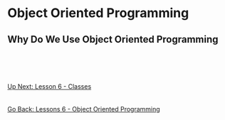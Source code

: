 # Object Oriented Programming


## Why Do We Use Object Oriented Programming

\
\
\
\
[Up Next: Lesson 6 - Classes](classes.md)
\
\
\
[Go Back: Lessons 6 - Object Oriented Programming](README.md)